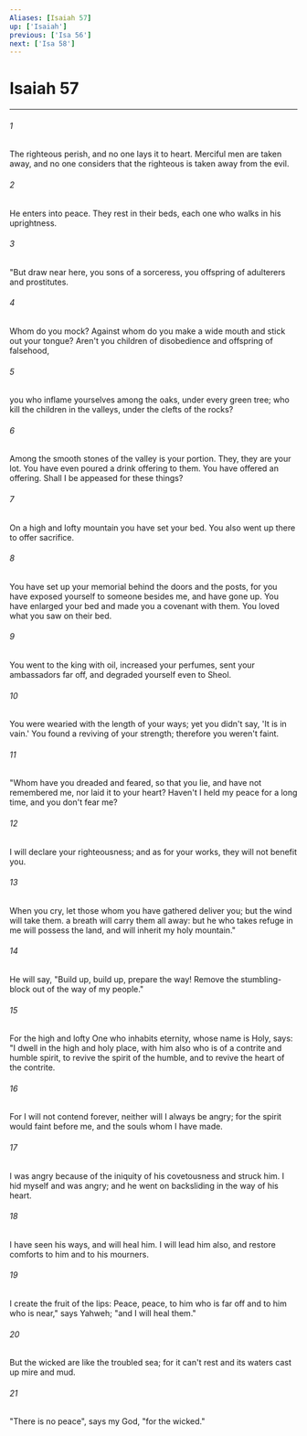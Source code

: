 ```yaml
---
Aliases: [Isaiah 57]
up: ['Isaiah']
previous: ['Isa 56']
next: ['Isa 58']
---
```

# Isaiah 57
***





###### 1 

The righteous perish, and no one lays it to heart. Merciful men are taken away, and no one considers that the righteous is taken away from the evil. 



###### 2 

He enters into peace. They rest in their beds, each one who walks in his uprightness. 



###### 3 

"But draw near here, you sons of a sorceress, you offspring of adulterers and prostitutes. 



###### 4 

Whom do you mock? Against whom do you make a wide mouth and stick out your tongue? Aren't you children of disobedience and offspring of falsehood, 



###### 5 

you who inflame yourselves among the oaks, under every green tree; who kill the children in the valleys, under the clefts of the rocks? 



###### 6 

Among the smooth stones of the valley is your portion. They, they are your lot. You have even poured a drink offering to them. You have offered an offering. Shall I be appeased for these things? 



###### 7 

On a high and lofty mountain you have set your bed. You also went up there to offer sacrifice. 



###### 8 

You have set up your memorial behind the doors and the posts, for you have exposed yourself to someone besides me, and have gone up. You have enlarged your bed and made you a covenant with them. You loved what you saw on their bed. 



###### 9 

You went to the king with oil, increased your perfumes, sent your ambassadors far off, and degraded yourself even to Sheol. 



###### 10 

You were wearied with the length of your ways; yet you didn't say, 'It is in vain.' You found a reviving of your strength; therefore you weren't faint. 



###### 11 

"Whom have you dreaded and feared, so that you lie, and have not remembered me, nor laid it to your heart? Haven't I held my peace for a long time, and you don't fear me? 



###### 12 

I will declare your righteousness; and as for your works, they will not benefit you. 



###### 13 

When you cry, let those whom you have gathered deliver you; but the wind will take them. a breath will carry them all away: but he who takes refuge in me will possess the land, and will inherit my holy mountain." 



###### 14 

He will say, "Build up, build up, prepare the way! Remove the stumbling-block out of the way of my people." 



###### 15 

For the high and lofty One who inhabits eternity, whose name is Holy, says: "I dwell in the high and holy place, with him also who is of a contrite and humble spirit, to revive the spirit of the humble, and to revive the heart of the contrite. 



###### 16 

For I will not contend forever, neither will I always be angry; for the spirit would faint before me, and the souls whom I have made. 



###### 17 

I was angry because of the iniquity of his covetousness and struck him. I hid myself and was angry; and he went on backsliding in the way of his heart. 



###### 18 

I have seen his ways, and will heal him. I will lead him also, and restore comforts to him and to his mourners. 



###### 19 

I create the fruit of the lips: Peace, peace, to him who is far off and to him who is near," says Yahweh; "and I will heal them." 



###### 20 

But the wicked are like the troubled sea; for it can't rest and its waters cast up mire and mud. 



###### 21 

"There is no peace", says my God, "for the wicked."

